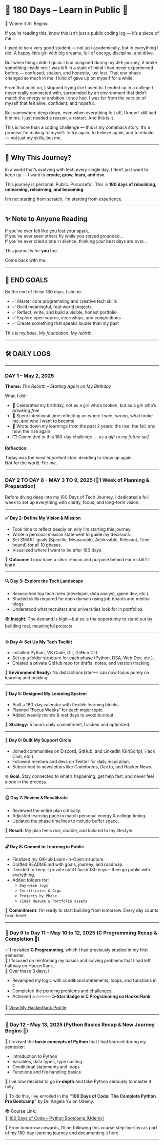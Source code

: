 # 🌱 180 Days – Learn in Public 🚀

💭 Where It All Begins:

If you’re reading this, know this isn’t just a public coding log — it’s a piece of me.

I used to be a very good student — not just academically, but in everything I did. A happy little girl with big dreams, full of energy, discipline, and drive. 

But when things didn’t go as I had imagined during my JEE journey, it broke something inside me.
I was left in a state of mind I had never experienced before — confused, shaken, and honestly, just lost. That one phase changed so much in me. I kind of gave up on myself for a while.

From that point on, I stopped trying like I used to. I ended up in a college I never really connected with, surrounded by an environment that didn’t match the energy or ambition I once had. I was far from the version of myself that felt alive, confident, and hopeful.

But somewhere deep down, even when everything felt off, I knew I still had it in me.
I just needed a reason, a restart. And this is it.

This is more than a coding challenge — this is my comeback story.
It’s a promise I’m making to myself: to try again, to believe again, and to rebuild — not just my skills, but me.

---

## 🌟 Why This Journey?

In a world that’s evolving with tech every single day, I don’t just want to keep up —
I want to **create, grow, learn, and rise**.

This journey is personal. Public. Purposeful.
This is **180 days of rebuilding, unlearning, relearning, and becoming**.

I’m not starting from scratch. I’m starting from experience.

---

## ✨ Note to Anyone Reading

If you’ve ever felt like you lost your spark…  
If you’ve ever seen others fly while you stayed grounded…  
If you’ve ever cried alone in silence, thinking your best days are over…  

This journal is for **you** too.

Come back with me.

---


## 🎯 END GOALS

By the end of these 180 days, I aim to:

- ✅ Master core programming and creative tech skills  
- ✅ Build meaningful, real-world projects  
- ✅ Reflect, write, and build a visible, honest portfolio  
- ✅ Explore open source, internships, and competitions  
- ✅ Create something that speaks louder than my past

This is my *base*. My *foundation*. My *rebirth*.

---

## 🛠 DAILY LOGS

---

### **DAY 1 – May 2, 2025**  
**Theme:** *The Rebirth – Starting Again on My Birthday*

What I did:

- 🎂 Celebrated my birthday, not as a girl who’s broken, but as a girl who’s *breaking free*  
- 🧠 Spent intentional time reflecting on where I went wrong, what broke me, and who I want to become  
- 📘 Wrote down my learnings from the past 2 years: the rise, the fall, and now, the rise again  
- 🗂 Committed to this 180-day challenge — as a *gift to my future self*

**Reflection:**  

Today was the *most important step*: deciding to show up again.  
Not for the world. For *me*.

---

### **DAY 2 TO DAY 8 - MAY 3 TO 9, 2025 (📍1 Week of Planning & Preparation)**

Before diving deep into my 180 Days of Tech Journey, I dedicated a full week to set up everything with clarity, focus, and long-term vision.

---

#### ✅ Day 2: Define My Vision & Mission
- Took time to reflect deeply on *why* I’m starting this journey.
- Wrote a personal mission statement to guide my decisions.
- Set SMART goals (Specific, Measurable, Achievable, Relevant, Time-bound) for all 10 phases.
- Visualized where I want to be after 180 days.

📝 **Outcome:** I now have a clear reason and purpose behind each skill I’ll learn.

---

#### 🔍 Day 3: Explore the Tech Landscape
- Researched top tech roles (developer, data analyst, game dev, etc.).
- Studied skills required for each domain using job boards and mentor blogs.
- Understood what recruiters and universities look for in portfolios.

📚 **Insight:** The demand is high—but so is the opportunity to stand out by building real, meaningful projects.

---

#### ⚙️ Day 4: Set Up My Tech Toolkit
- Installed Python, VS Code, Git, GitHub CLI.
- Set up a folder structure for each phase (Python, DSA, Web Dev, etc.).
- Created a private GitHub repo for drafts, notes, and version tracking.

🧰 **Environment Ready:** No distractions later—I can now focus purely on learning and building.

---

#### 📅 Day 5: Designed My Learning System
- Built a 180-day calendar with flexible learning blocks.
- Planned “Focus Weeks” for each major topic.
- Added weekly review & rest days to avoid burnout.

📌 **Strategy:** 5 hours daily commitment, tracked and optimized.

---

#### 🤝 Day 6: Built My Support Circle
- Joined communities on Discord, GitHub, and LinkedIn (GirlScript, Hack Club, etc.).
- Followed mentors and devs on Twitter for daily inspiration.
- Subscribed to newsletters like Codeforces, Dev.to, and Hacker News.

🌐 **Goal:** Stay connected to what’s happening, get help fast, and never feel alone in the process.

---

#### 🪞 Day 7: Review & Recalibrate
- Reviewed the entire plan critically.
- Adjusted learning pace to match personal energy & college timing.
- Updated the phase timelines to include buffer space.

🔁 **Result:** My plan feels real, doable, and tailored to my lifestyle.

---

#### 🔓 Day 8: Commit to Learning in Public
- Finalized my GitHub Learn-In-Open structure.
- Drafted README.md with goals, journey, and roadmap.
- Decided to keep it private until I finish 180 days—then go public with everything.
- Added folders for:  
  - `Day-wise logs`  
  - `Certificates & Gigs`  
  - `Projects by Phase`  
  - `Final Resume & Portfolio assets`  

🌱 **Commitment:** I’m ready to start building from tomorrow. Every day counts from here!

---

### **📅 Day 9 to Day 11 - May 10 to 12, 2025 (C Programming Recap & Completion 🌟)**

✅ I revisited **C Programming**, which I had previously studied in my first semester.  
🧠 I focused on reinforcing my basics and solving problems that I had left halfway on HackerRank.  
💪 Over these 3 days, I:

- Revamped my logic with conditional statements, loops, and functions in C
- Completed the pending problems and challenges
- Achieved a ⭐⭐⭐⭐⭐ **5-Star Badge in C Programming on HackerRank**

🔗 [View My HackerRank Profile](https://www.hackerrank.com/chithrapriyadar1)

---

### **📅 Day 12 - May 13, 2025 (Python Basics Recap & New Journey Begins 🐍)**

🧠 I revised the **basic concepts of Python** that I had learned during my semester:

- Introduction to Python
- Variables, data types, type casting
- Conditional statements and loops
- Functions and file handling basics

🎯 I’ve now decided to go **in-depth** and take Python seriously to master it fully.

📘 To do this, I’ve enrolled in the **“100 Days of Code: The Complete Python Pro Bootcamp”** by Dr. Angela Yu on Udemy.

📚 Course Link:  
🔗 [100 Days of Code – Python Bootcamp (Udemy)](https://www.udemy.com/course/100-days-of-code/)

🎯 From tomorrow onwards, I’ll be following this course step-by-step as part of my 180-day learning journey and documenting it here.

---




